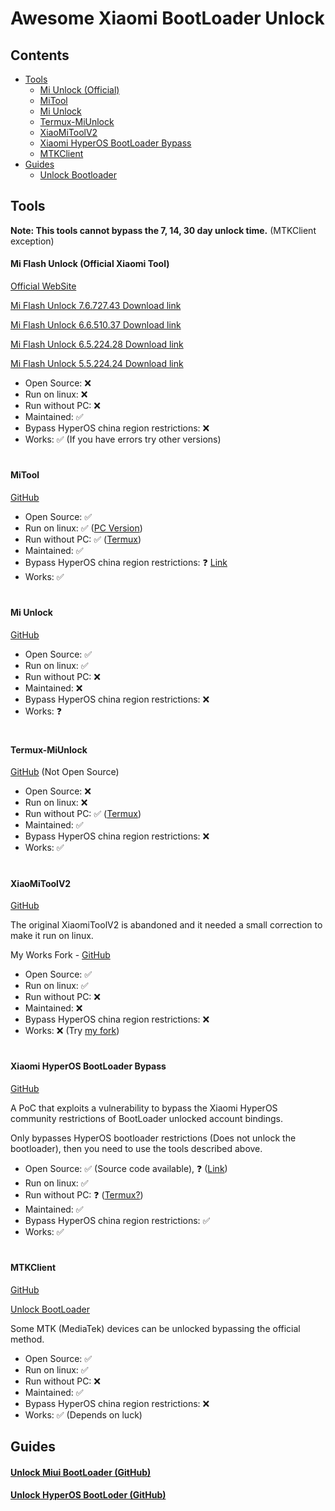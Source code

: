 
# Awesome Xiaomi BootLoader Unlock

## Contents
- [Tools](#tools)
  - [Mi Unlock (Official)](#mi-flash-unlock-official-xiaomi-tool)
  - [MiTool](#mitool)
  - [Mi Unlock](#mi-unlock)
  - [Termux-MiUnlock](#termux-miunlock)
  - [XiaoMiToolV2](#xiaomitoolv2)
  - [Xiaomi HyperOS BootLoader Bypass](#xiaomi-hyperos-bootloader-bypass)
  - [MTKClient](#mtkclient)
- [Guides](#guides)
    - [Unlock Bootloader](#unlock-bootloader-github)

## Tools

**Note: This tools cannot bypass the 7, 14, 30 day unlock time.** (MTKClient exception)

#### Mi Flash Unlock (Official Xiaomi Tool)

[Official WebSite](https://en.miui.com/unlock/download_en.html)

[Mi Flash Unlock 7.6.727.43 Download link](https://miuirom.xiaomi.com/rom/u1106245679/7.6.727.43/miflash_unlock_en_7.6.727.43.zip)

[Mi Flash Unlock 6.6.510.37 Download link](https://miuirom.xiaomi.com/rom/u1106245679/6.6.510.37/miflash_unlock_en_6.6.510.37.zip)

[Mi Flash Unlock 6.5.224.28 Download link](https://miuirom.xiaomi.com/rom/u1106245679/6.5.224.28/miflash_unlock-en-6.5.224.28.zip)

[Mi Flash Unlock 5.5.224.24 Download link](https://miuirom.xiaomi.com/rom/u1106245679/5.5.224.24/miflash_unlock-en-5.5.224.24.zip)

- Open Source: ❌
- Run on linux: ❌
- Run without РС: ❌
- Maintained: ✅
- Bypass HyperOS china region restrictions: ❌ 
- Works: ✅ (If you have errors try other versions)

#

#### MiTool

[GitHub](https://github.com/offici5l/MiTool)

- Open Source: ✅
- Run on linux: ✅ ([PC Version](https://github.com/offici5l/un-lock))
- Run without РС: ✅ ([Termux](https://github.com/termux/termux-app/releases/latest))
- Maintained: ✅
- Bypass HyperOS china region restrictions: ❓ [Link](https://github.com/offici5l/MiTool/blob/main/MT/bypass-bl.py)
- Works: ✅

#

#### Mi Unlock
[GitHub](https://github.com/Canny1913/miunlock)

- Open Source: ✅
- Run on linux: ✅
- Run without РС: ❌
- Maintained: ❌
- Bypass HyperOS china region restrictions: ❌
- Works: ❓

#

#### Termux-MiUnlock
[GitHub](https://github.com/RohitVerma882/termux-miunlock) (Not Open Source)

- Open Source: ❌
- Run on linux: ❌
- Run without РС: ✅ ([Termux](https://github.com/termux/termux-app/releases/latest))
- Maintained: ✅
- Bypass HyperOS china region restrictions: ❌
- Works: ✅

#

#### XiaoMiToolV2
[GitHub](https://github.com/francescotescari/XiaoMiToolV2)

The original XiaomiToolV2 is abandoned and it needed a small correction to make it run on linux.

My Works Fork - [GitHub](https://github.com/topminipie/XiaoMiToolV2)

- Open Source: ✅
- Run on linux: ✅
- Run without РС: ❌
- Maintained: ❌
- Bypass HyperOS china region restrictions: ❌
- Works: ❌ (Try [my fork](https://github.com/topminipie/XiaoMiToolV2))

#

#### Xiaomi HyperOS BootLoader Bypass
[GitHub](https://github.com/MlgmXyysd/Xiaomi-HyperOS-BootLoader-Bypass)

A PoC that exploits a vulnerability to bypass the Xiaomi HyperOS community restrictions of BootLoader unlocked account bindings.

Only bypasses HyperOS bootloader restrictions (Does not unlock the bootloader), then you need to use the tools described above.

- Open Source: ✅ (Source code available), ❓ ([Link](https://github.com/MlgmXyysd/Xiaomi-HyperOS-BootLoader-Bypass#%EF%B8%8F-license))
- Run on linux: ✅
- Run without РС: ❓ ([Termux?](https://github.com/termux/termux-app/releases/latest))
- Maintained: ✅
- Bypass HyperOS china region restrictions: ✅
- Works: ✅

#

#### MTKClient
[GitHub](https://github.com/bkerler/mtkclient)

[Unlock BootLoader](https://github.com/bkerler/mtkclient#unlock-bootloader)

Some MTK (MediaTek) devices can be unlocked bypassing the official method.

- Open Source: ✅
- Run on linux: ✅
- Run without РС: ❌
- Maintained: ✅
- Bypass HyperOS china region restrictions: ❌
- Works: ✅ (Depends on luck)

## Guides

#### [Unlock Miui BootLoader (GitHub)](https://github.com/topminipie/XiaoMiToolV2/wiki/Unlock-Miui-BootLoader)

#### [Unlock HyperOS BootLoder (GitHub)](https://github.com/topminipie/XiaoMiToolV2/wiki/Unlock-HyperOS-BootLoader)
